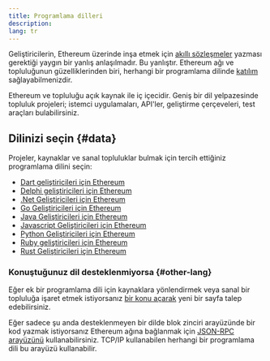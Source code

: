 ```yaml
---
title: Programlama dilleri
description:
lang: tr
---
```


Geliştiricilerin, Ethereum üzerinde inşa etmek için [akıllı sözleşmeler](/developers/docs/smart-contracts/) yazması gerektiği yaygın bir yanlış anlaşılmadır. Bu yanlıştır. Ethereum ağı ve topluluğunun güzelliklerinden biri, herhangi bir programlama dilinde [katılım](/community/) sağlayabilmenizdir.

Ethereum ve topluluğu açık kaynak ile iç içecidir. Geniş bir dil yelpazesinde topluluk projeleri; istemci uygulamaları, API'ler, geliştirme çerçeveleri, test araçları bulabilirsiniz.

## Dilinizi seçin \{#data}

Projeler, kaynaklar ve sanal topluluklar bulmak için tercih ettiğiniz programlama dilini seçin:

- [Dart geliştiricileri için Ethereum](/developers/docs/programming-languages/dart/)
- [Delphi geliştiricileri için Ethereum](/developers/docs/programming-languages/delphi/)
- [.Net Geliştiricileri için Ethereum](/developers/docs/programming-languages/dot-net/)
- [Go Geliştiricileri için Ethereum](/developers/docs/programming-languages/golang/)
- [Java Geliştiricileri için Ethereum](/developers/docs/programming-languages/java/)
- [Javascript Geliştiricileri için Ethereum](/developers/docs/programming-languages/javascript/)
- [Python Geliştiricileri için Ethereum](/developers/docs/programming-languages/python/)
- [Ruby geliştiricileri için Ethereum](/developers/docs/programming-languages/ruby/)
- [Rust Geliştiricileri için Ethereum](/developers/docs/programming-languages/rust/)

### Konuştuğunuz dil desteklenmiyorsa \{#other-lang}

Eğer ek bir programlama dili için kaynaklara yönlendirmek veya sanal bir topluluğa işaret etmek istiyorsanız [bir konu açarak](https://github.com/ethereum/ethereum-org-website/issues/new/choose) yeni bir sayfa talep edebilirsiniz.

Eğer sadece şu anda desteklenmeyen bir dilde blok zinciri arayüzünde bir kod yazmak istiyorsanız Ethereum ağına bağlanmak için [JSON-RPC arayüzünü](/developers/docs/apis/json-rpc/) kullanabilirsiniz. TCP/IP kullanabilen herhangi bir programlama dili bu arayüzü kullanabilir.
